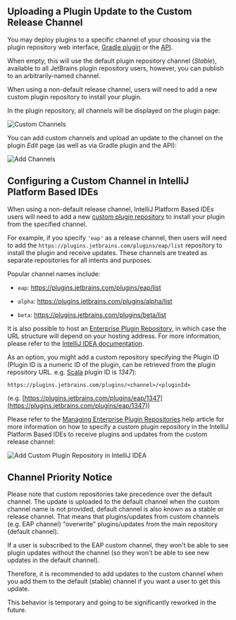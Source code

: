 [//]: # (title: Custom Release Channels)

## Uploading a Plugin Update to the Custom Release Channel

You may deploy plugins to a specific channel of your choosing via the plugin repository web interface, [Gradle plugin](http://www.jetbrains.org/intellij/sdk/docs/tutorials/build_system/deployment.html) or the [API](plugin-upload.md).

When empty, this will use the default plugin repository channel (*Stable*), available to all JetBrains plugin repository users, however, you can publish to an arbitrarily-named channel.

When using a non-default release channel, users will need to add a new custom plugin repository to install your plugin.

In the plugin repository, all channels will be displayed on the plugin page:

![Custom Channels](plugin_repository_custom_channels.png)

You can add custom channels and upload an update to the channel on the plugin *Edit* page (as well as via Gradle plugin and the API):

![Add Channels](plugin_repository_add_custom_channel.png)

## Configuring a Custom Channel in IntelliJ Platform Based IDEs

When using a non-default release channel, IntelliJ Platform Based IDEs users will need to add a new [custom plugin repository](https://www.jetbrains.com/idea/help/managing-enterprise-plugin-repositories.html) to install your plugin from the specified channel.

For example, if you specify `'eap'` as a release channel, then users will need to add the `https://plugins.jetbrains.com/plugins/eap/list` repository to install the plugin and receive updates. These channels are treated as separate repositories for all intents and purposes.

Popular channel names include:

* `eap`: https://plugins.jetbrains.com/plugins/eap/list

* `alpha`: https://plugins.jetbrains.com/plugins/alpha/list

* `beta`: https://plugins.jetbrains.com/plugins/beta/list

It is also possible to host an [Enterprise Plugin Repository](https://www.jetbrains.com/idea/help/adding-plugins-to-enterprise-repositories.html), in which case the URL structure will depend on your hosting address. For more information, please refer to the [IntelliJ IDEA documentation](https://www.jetbrains.com/idea/help/managing-plugins.html).

As an option, you might add a custom repository specifying the Plugin ID (Plugin ID is a numeric ID of the plugin, can be retrieved from the plugin repository URL. e.g. [Scala](https://plugins.jetbrains.com/plugin/1347-scala) plugin ID is *1347*):

`https://plugins.jetbrains.com/plugins/<channel>/<pluginId>`

(e.g. [https://plugins.jetbrains.com/plugins/eap/1347](https://plugins.jetbrains.com/plugins/eap/1347))

Please refer to the [Managing Enterprise Plugin Repositories](https://www.jetbrains.com/help/idea/managing-plugins.html) help article for more information on how to specify a custom plugin repository in the IntelliJ Platform Based IDEs to receive plugins and updates from the custom release channel:

![Add Custom Plugin Repository in IntelliJ IDEA](intellij_custom_plugin_repository.png)

## Channel Priority Notice

Please note that custom repositories take precedence over the default channel. The update is uploaded to the default channel when the custom channel name is not provided, default channel is also known as a stable or release channel. That means that plugins/updates from custom channels (e.g. EAP channel) "overwrite" plugins/updates from the main repository (default channel).

If a user is subscribed to the EAP custom channel, they won't be able to see plugin updates without the channel (so they won't be able to see new updates in the default channel).

Therefore, it is recommended to add updates to the custom channel when you add them to the default (stable) channel if you want a user to get this update.

This behavior is temporary and going to be significantly reworked in the future.
